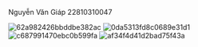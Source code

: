 Nguyễn Văn Giáp
22810310047


![62a982426bbddbe382ac](https://github.com/user-attachments/assets/3971fa7d-f314-4946-ae34-eed943c9c16c)
![0da5313fd8c0689e31d1](https://github.com/user-attachments/assets/3a0fa3df-8743-476d-89fa-00cb0813ecd7)
![c687991470ebc0b599fa](https://github.com/user-attachments/assets/fd51b3b0-730b-4e0a-9482-6f3e61fc1dc2)
![af34f4d41d2bad75f43a](https://github.com/user-attachments/assets/8fc85d01-84c7-4217-a0b2-e70e5a025a69)

